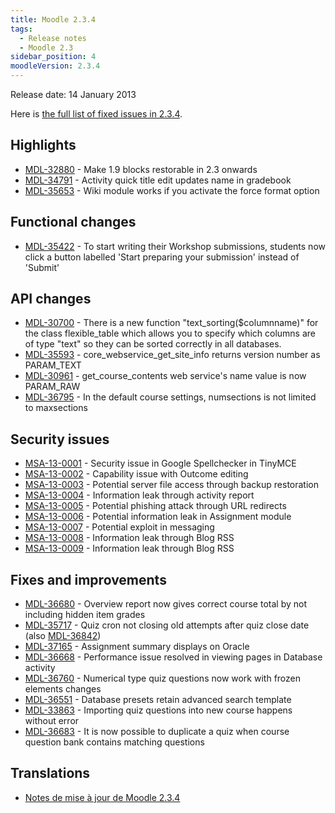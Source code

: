 ```yaml
---
title: Moodle 2.3.4
tags:
  - Release notes
  - Moodle 2.3
sidebar_position: 4
moodleVersion: 2.3.4
---
```

Release date: 14 January 2013

Here is [the full list of fixed issues in 2.3.4](https://tracker.moodle.org/secure/IssueNavigator!executeAdvanced.jspa?jqlQuery=project+%3D+mdl+AND+resolution+%3D+fixed+AND+fixVersion+in+%28%222.3.4%22%29+ORDER+BY+priority+DESC&runQuery=true&clear=true).

## Highlights

- [MDL-32880](https://tracker.moodle.org/browse/MDL-32880) - Make 1.9 blocks restorable in 2.3 onwards
- [MDL-34791](https://tracker.moodle.org/browse/MDL-34791) - Activity quick title edit updates name in gradebook
- [MDL-35653](https://tracker.moodle.org/browse/MDL-35653) - Wiki module works if you activate the force format option

## Functional changes

- [MDL-35422](https://tracker.moodle.org/browse/MDL-35422) - To start writing their Workshop submissions, students now click a button labelled 'Start preparing your submission' instead of 'Submit'

## API changes

- [MDL-30700](https://tracker.moodle.org/browse/MDL-30700) - There is a new function "text_sorting($columnname)" for the class flexible_table which allows you to specify which columns are of type "text" so they can be sorted correctly in all databases.
- [MDL-35593](https://tracker.moodle.org/browse/MDL-35593) - core_webservice_get_site_info returns version number as PARAM_TEXT
- [MDL-30961](https://tracker.moodle.org/browse/MDL-30961) - get_course_contents web service's name value is now PARAM_RAW
- [MDL-36795](https://tracker.moodle.org/browse/MDL-36795) - In the default course settings, numsections is not limited to maxsections

## Security issues

- [MSA-13-0001](https://moodle.org/mod/forum/discuss.php?d=220157) - Security issue in Google Spellchecker in TinyMCE
- [MSA-13-0002](https://moodle.org/mod/forum/discuss.php?d=220158) - Capability issue with Outcome editing
- [MSA-13-0003](https://moodle.org/mod/forum/discuss.php?d=220160) - Potential server file access through backup restoration
- [MSA-13-0004](https://moodle.org/mod/forum/discuss.php?d=220161) - Information leak through activity report
- [MSA-13-0005](https://moodle.org/mod/forum/discuss.php?d=220162) - Potential phishing attack through URL redirects
- [MSA-13-0006](https://moodle.org/mod/forum/discuss.php?d=220163) - Potential information leak in Assignment module
- [MSA-13-0007](https://moodle.org/mod/forum/discuss.php?d=220164) - Potential exploit in messaging
- [MSA-13-0008](https://moodle.org/mod/forum/discuss.php?d=220165) - Information leak through Blog RSS
- [MSA-13-0009](https://moodle.org/mod/forum/discuss.php?d=220166) - Information leak through Blog RSS

## Fixes and improvements

- [MDL-36680](https://tracker.moodle.org/browse/MDL-36680) - Overview report now gives correct course total by not including hidden item grades
- [MDL-35717](https://tracker.moodle.org/browse/MDL-35717) - Quiz cron not closing old attempts after quiz close date (also [MDL-36842](https://tracker.moodle.org/browse/MDL-36842))
- [MDL-37165](https://tracker.moodle.org/browse/MDL-37165) - Assignment summary displays on Oracle
- [MDL-36668](https://tracker.moodle.org/browse/MDL-36668) - Performance issue resolved in viewing pages in Database activity
- [MDL-36760](https://tracker.moodle.org/browse/MDL-36760) - Numerical type quiz questions now work with frozen elements changes
- [MDL-36551](https://tracker.moodle.org/browse/MDL-36551) - Database presets retain advanced search template
- [MDL-33863](https://tracker.moodle.org/browse/MDL-33863) - Importing quiz questions into new course happens without error
- [MDL-36683](https://tracker.moodle.org/browse/MDL-36683) - It is now possible to duplicate a quiz when course question bank contains matching questions

## Translations

- [Notes de mise à jour de Moodle 2.3.4](https://docs.moodle.org/fr/Notes_de_mise_à_jour_de_Moodle_2.3.4)
